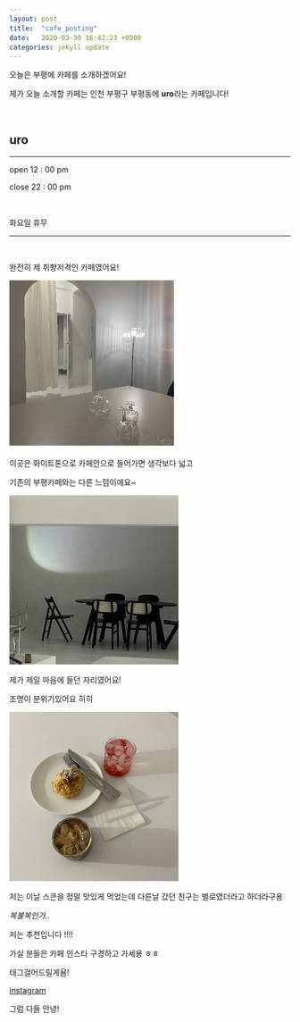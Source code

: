 ```yaml
---
layout: post
title:  "cafe_posting"
date:   2020-03-30 16:42:23 +0900
categories: jekyll update
---
```




오늘은 부평에 카페를 소개하겠어요!

제가 오늘 소개할 카페는 인천 부평구 부평동에 **uro**라는 카페입니다!



<br>



<h2>uro</h2>

---

open  12 : 00 pm

close  22 : 00 pm

<br>

화요일 휴무

---



<br>



완전히 제 취향저격인 카페였어요!

![alt text](/cafe3.png )

이곳은 화이트톤으로 카페안으로 들어가면 생각보다 넓고

 기존의 부평카페와는 다른 느낌이에요~

![alt text](/cafe2.png )

제가 제일 마음에 들던 자리였어요! 

조명이 분위기있어요 히히 

![alt text](/cafe1.png )

저는 이날 스콘을 정말 맛있게 먹었는데 다른날 갔던 친구는 별로였더라고 하더라구용 

*복불복인가..* 

저는 추천입니다 !!!!



가실 분들은 카페 인스타 구경하고 가세용 ㅎㅎ 

태그걸어드릴게욤! 

[instagram](https://www.instagram.com/cafe_uro/)



그럼 다들 안녕!

